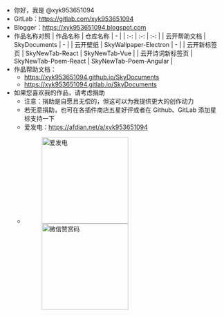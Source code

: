 - 你好，我是 @xyk953651094
- GitLab：https://gitlab.com/xyk953651094
- Blogger：https://xyk953651094.blogspot.com
- 作品名称对照
  | 作品名称 | 仓库名称 | - |
  | :-: | :-: | :-: |
  | 云开帮助文档 | SkyDocuments | - |
  | 云开壁纸 | SkyWallpaper-Electron | - |
  | 云开新标签页 | SkyNewTab-React | SkyNewTab-Vue |
  | 云开诗词新标签页 | SkyNewTab-Poem-React | SkyNewTab-Poem-Angular |
- 作品帮助文档：
  - https://xyk953651094.github.io/SkyDocuments
  - https://xyk953651094.gitlab.io/SkyDocuments
- 如果您喜欢我的作品，请考虑捐助
  - 注意：捐助是自愿且无偿的，但这可以为我提供更大的创作动力
  - 若无意捐助，也可在各插件商店五星好评或者在 Github、GitLab 添加星标支持一下
  - 爱发电：https://afdian.net/a/xyk953651094
  - <figure class="half">
      <img width="200" alt="爱发电" src="https://github.com/xyk953651094/SkyNewTab-React/assets/28004442/7766955b-46fe-490f-aadb-55099ce4f6fc">
      <img width="200" alt="微信赞赏码" src="https://github.com/xyk953651094/SkyNewTab-React/assets/28004442/6b7c2305-753c-4841-9031-106f39683494">
    </figure>

<!---
XYK953651094/XYK953651094 is a ✨ special ✨ repository because its `README.md` (this file) appears on your GitHub profile.
You can click the Preview link to take a look at your changes.
--->
